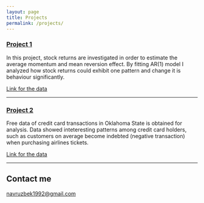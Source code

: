 ```yaml
---
layout: page
title: Projects
permalink: /projects/
---
```


### [Project 1](/projects/first_project.html) 

In this project, stock returns are investigated in order to estimate the average momentum and mean reversion effect. By fitting AR(1) model I analyzed how stock returns could exhibit one pattern and change it is behaviour significantly. 

[Link for the data](https://navruzbek1992.github.io/stock-return-analysis/returns_20181228.csv)

***

### [Project 2](/projects/second_project.html) 

Free data of credit card transactions in Oklahoma State is obtained for analysis. Data showed inteteresting patterns among credit card holders, such as customers on average become indebted (negative transaction) when purchasing airlines tickets. 

[Link for the data](https://navruzbek1992.github.io/stock-return-analysis/res_purchase_2014.csv)
***


## Contact me

[navruzbek1992@gmail.com](mailto:navruzbek1992@gmail.com)
